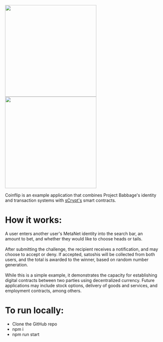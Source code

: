 <img src="https://github.com/p2ppsr/coinflip/assets/16784480/57c3a50e-dd9b-4b8b-837f-b84358d48918" width="300">

<br/>

<img src="https://github.com/p2ppsr/coinflip/assets/16784480/7f9e1715-8b1e-4d39-ada3-d349c8672055" width="300">

<p>
  Coinflip is an example application that combines Project Babbage's identity and transaction systems with <a href='https://scrypt.io/'>sCrypt's</a> smart contracts.
</p>

<h1>How it works:</h1>

<p>
  A user enters another user's MetaNet identity into the search bar, an amount to bet, and whether they would like to choose heads or tails.
  <br/><br/>
  After submitting the challenge, the recipient receives a notification, and may choose to accept or deny.
  If accepted, satoshis will be collected from both users, and the total is awarded to the winner, based on random number generation.
  <br/><br/>
  While this is a simple example, it demonstrates the capacity for establishing digital contracts between two parties using
  decentralized currency. Future applications may include stock options, delivery of goods and services,
  and employment contracts, among others.
</p>

<h1>To run locally:</h1>
<ul>
  <li>Clone the GitHub repo</li>
  <li>npm i</li>
  <li>npm run start</li>
</ul>